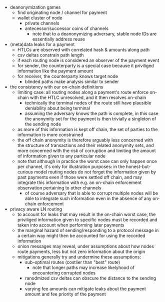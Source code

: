 - deanonymization games
	- find originating node / channel for payment
	- wallet cluster of node
		- private channels
		- antecessor/successor coins of channels
			- note that to a deanonymizing adversary, stable node IDs are essentially address reuse
- (meta)data leaks for a payment
	- HTLCs are observed with correlated hash & amounts along path
	- csv deltas constrain path length
	- if each routing node is considered an observer of the payment event
	- for sender, the counterparty is a special case because it priviliged information like the payment amount
	- for receiver, the counterparty knows target node
		- blinded paths make analysis similar to sender
- the consistency with our on-chain definitions
  	- limiting case: all routing nodes along a payment's route enforce on-chain with the HTLC unresolved, and it then resolves on-chain
	 	- technically the terminal nodes of the route still have plausible deniability about being terminal
		- assuming the adversary knows the path is complete, in this case the anonymity set for the payment is then trivially a singleton of the sending node
	- as more of this information is kept off chain, the set of parties to the information is more constrained
	- the off chain anonymity is therefore arguably less concerned with the structure of transactions and their related anonymity sets, and more concerned with the risk of corruption and limiting the amount of information given to any particular node
	- note that although in practice the worst case can only happen once per channel, it's only for illustration purposes: in the honest-but-curious model routing nodes do not forget the information given by past payments even if those were settled off chain, and may integrate this information with e.g. an on-chain enforcement observation pertaining to other channels
		- of course adversary that is able to corrupt multiple nodes will be able to integrate such information even in the absence of any on-chain enforcement
- privacy aware LN routing
  	- to account for leaks that may result in the on-chain worst case, the priviliged information given to specific nodes must be recorded and taken into account when performing later payments
	- the marginal hazard of sending/responding to a protocol message in a certain way might then be accounted for using the recorded information
	- onion messages may reveal, under assumptions about how nodes route payments, less but not zero information about the origin
	- mitigations generally try and undermine these assumptions:
		- sub-optimal routes (costlier than "best" route)
			- note that longer paths may increase likelyhood of encountering corrupted nodes
		- ranodmized csv deltas can obscure the distance to the sending node
		- varying fee amounts can mitigate leaks about the payment amount and fee priority of the payment

